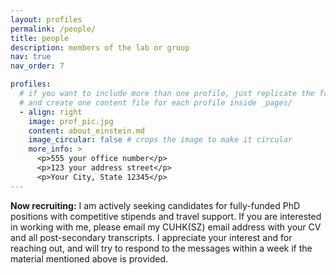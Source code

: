```yaml
---
layout: profiles
permalink: /people/
title: people
description: members of the lab or group
nav: true
nav_order: 7

profiles:
  # if you want to include more than one profile, just replicate the following block
  # and create one content file for each profile inside _pages/
  - align: right
    image: prof_pic.jpg
    content: about_einstein.md
    image_circular: false # crops the image to make it circular
    more_info: >
      <p>555 your office number</p>
      <p>123 your address street</p>
      <p>Your City, State 12345</p>
---
```



<div class="alert alert-info" role="alert">
  <strong>Now recruiting:</strong> I am actively seeking candidates for fully-funded PhD positions with competitive stipends and travel support. If you are interested in working with me, please email my CUHK(SZ) email address with your CV and all post-secondary transcripts. I appreciate your interest and for reaching out, and will try to respond to the messages within a week if the material mentioned above is provided.
</div>



